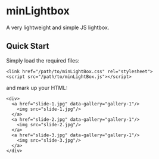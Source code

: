 # minLightbox
A very lightweight and simple JS lightbox.

## Quick Start
Simply load the required files:
```
<link href="/path/to/minLightBox.css" rel="stylesheet">
<script src="/path/to/minLightBox.js"></script>
```
and mark up your HTML:
```
<div>
  <a href="slide-1.jpg" data-gallery="gallery-1"/>
    <img src="slide-1.jpg"/>
  </a>
  <a href="slide-2.jpg" data-gallery="gallery-1"/>
    <img src="slide-2.jpg"/>
  </a>
  <a href="slide-3.jpg" data-gallery="gallery-1"/>
    <img src="slide-3.jpg"/>
  </a>
</div>
```
